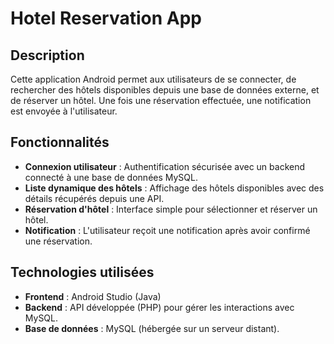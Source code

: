 # Hotel Reservation App

## Description
Cette application Android permet aux utilisateurs de se connecter, de rechercher des hôtels disponibles depuis une base de données externe, et de réserver un hôtel. Une fois une réservation effectuée, une notification est envoyée à l'utilisateur.

## Fonctionnalités
- **Connexion utilisateur** : Authentification sécurisée avec un backend connecté à une base de données MySQL.
- **Liste dynamique des hôtels** : Affichage des hôtels disponibles avec des détails récupérés depuis une API.
- **Réservation d'hôtel** : Interface simple pour sélectionner et réserver un hôtel.
- **Notification** : L'utilisateur reçoit une notification après avoir confirmé une réservation.

## Technologies utilisées
- **Frontend** : Android Studio (Java)
- **Backend** : API développée (PHP) pour gérer les interactions avec MySQL.
- **Base de données** : MySQL (hébergée sur un serveur distant).

